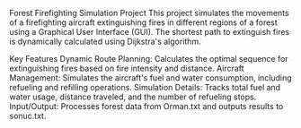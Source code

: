 Forest Firefighting Simulation Project
This project simulates the movements of a firefighting aircraft extinguishing fires in different regions of a forest using a Graphical User Interface (GUI). The shortest path to extinguish fires is dynamically calculated using Dijkstra's algorithm.

Key Features
Dynamic Route Planning: Calculates the optimal sequence for extinguishing fires based on fire intensity and distance.
Aircraft Management: Simulates the aircraft's fuel and water consumption, including refueling and refilling operations.
Simulation Details: Tracks total fuel and water usage, distance traveled, and the number of refueling stops.
Input/Output: Processes forest data from Orman.txt and outputs results to sonuc.txt.
